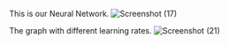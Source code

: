 This is our Neural Network.
![Screenshot (17)](https://user-images.githubusercontent.com/57353992/137766393-f560e9cd-de53-4f84-af81-39849e8634ed.png)


The graph with different learning rates.
![Screenshot (21)](https://user-images.githubusercontent.com/57353992/137766200-bf69b870-67c7-4b3d-9870-d64b652df19b.png)
